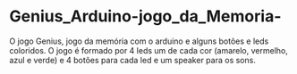 # Genius_Arduino-jogo_da_Memoria-
O jogo Genius, jogo da memória com o arduino e alguns botões e leds coloridos.  O jogo é formado por 4 leds um de cada cor (amarelo, vermelho, azul e verde) e 4 botões para cada led e um speaker para os sons.
